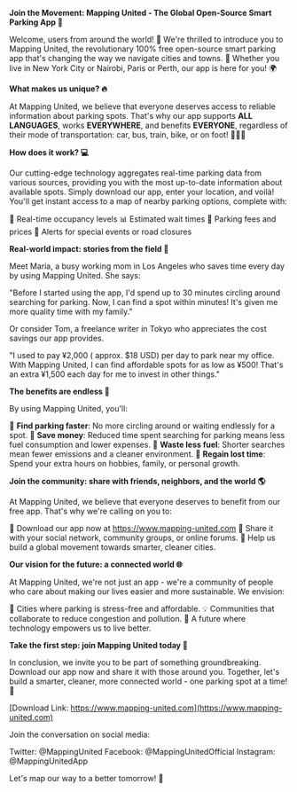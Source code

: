 **Join the Movement: Mapping United - The Global Open-Source Smart Parking App 🚀**

Welcome, users from around the world! 👋 We're thrilled to introduce you to Mapping United, the revolutionary 100% free open-source smart parking app that's changing the way we navigate cities and towns. 🌆 Whether you live in New York City or Nairobi, Paris or Perth, our app is here for you! 🌍

**What makes us unique? 🔥**

At Mapping United, we believe that everyone deserves access to reliable information about parking spots. That's why our app supports **ALL LANGUAGES**, works **EVERYWHERE**, and benefits **EVERYONE**, regardless of their mode of transportation: car, bus, train, bike, or on foot! 🚴‍♂️👣

**How does it work? 💻**

Our cutting-edge technology aggregates real-time parking data from various sources, providing you with the most up-to-date information about available spots. Simply download our app, enter your location, and voilà! You'll get instant access to a map of nearby parking options, complete with:

📍 Real-time occupancy levels
📊 Estimated wait times
💸 Parking fees and prices
🚨 Alerts for special events or road closures

**Real-world impact: stories from the field 🌟**

Meet Maria, a busy working mom in Los Angeles who saves time every day by using Mapping United. She says:

"Before I started using the app, I'd spend up to 30 minutes circling around searching for parking. Now, I can find a spot within minutes! It's given me more quality time with my family."

Or consider Tom, a freelance writer in Tokyo who appreciates the cost savings our app provides.

"I used to pay ¥2,000 ( approx. $18 USD) per day to park near my office. With Mapping United, I can find affordable spots for as low as ¥500! That's an extra ¥1,500 each day for me to invest in other things."

**The benefits are endless 🌈**

By using Mapping United, you'll:

🚗 **Find parking faster**: No more circling around or waiting endlessly for a spot.
💸 **Save money**: Reduced time spent searching for parking means less fuel consumption and lower expenses.
🌟 **Waste less fuel**: Shorter searches mean fewer emissions and a cleaner environment.
💪 **Regain lost time**: Spend your extra hours on hobbies, family, or personal growth.

**Join the community: share with friends, neighbors, and the world 🌎**

At Mapping United, we believe that everyone deserves to benefit from our free app. That's why we're calling on you to:

📲 Download our app now at https://www.mapping-united.com
💬 Share it with your social network, community groups, or online forums.
👥 Help us build a global movement towards smarter, cleaner cities.

**Our vision for the future: a connected world 🌐**

At Mapping United, we're not just an app - we're a community of people who care about making our lives easier and more sustainable. We envision:

🌈 Cities where parking is stress-free and affordable.
💡 Communities that collaborate to reduce congestion and pollution.
🚀 A future where technology empowers us to live better.

**Take the first step: join Mapping United today 🎉**

In conclusion, we invite you to be part of something groundbreaking. Download our app now and share it with those around you. Together, let's build a smarter, cleaner, more connected world - one parking spot at a time! 💖

[Download Link: https://www.mapping-united.com](https://www.mapping-united.com)

Join the conversation on social media:

Twitter: @MappingUnited
Facebook: @MappingUnitedOfficial
Instagram: @MappingUnitedApp

Let's map our way to a better tomorrow! 🌟